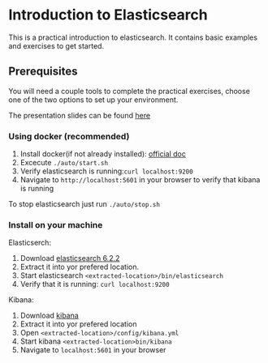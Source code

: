 # Introduction to Elasticsearch

This is a practical introduction to elasticsearch. It contains basic examples and exercises to get started.

## Prerequisites

You will need a couple tools to complete the practical exercises,
choose one of the two options to set up your environment.

The presentation slides can be found [here](https://richarda2b.github.io/elasticsearch-intro-publish/)

### Using docker (recommended)

  1. Install docker(if not already installed): [official doc](https://store.docker.com/editions/community/docker-ce-desktop-mac)
  2. Excecute `./auto/start.sh`
  3. Verify elasticsearch is running:`curl localhost:9200`
  4. Navigate to `http://localhost:5601` in your browser to verify that kibana is running

To stop elasticsearch just run `./auto/stop.sh`

### Install on your machine

  Elasticserch:
  1. Download [elasticsearch 6.2.2](https://www.elastic.co/downloads/past-releases/elasticsearch-6-2-2)
  2. Extract it into yor prefered location.
  3. Start elasticsearch `<extracted-location>/bin/elasticsearch`
  4. Verify that it is running: `curl localhost:9200`

  Kibana:
  1. Download [kibana](https://www.elastic.co/downloads/past-releases/kibana-6-2-2)
  2. Extract it into yor prefered location
  3. Open `<extracted-location>/config/kibana.yml`
  5. Start kibana `<extracted-location>bin/kibana`
  6. Navigate to `localhost:5601` in your browser
